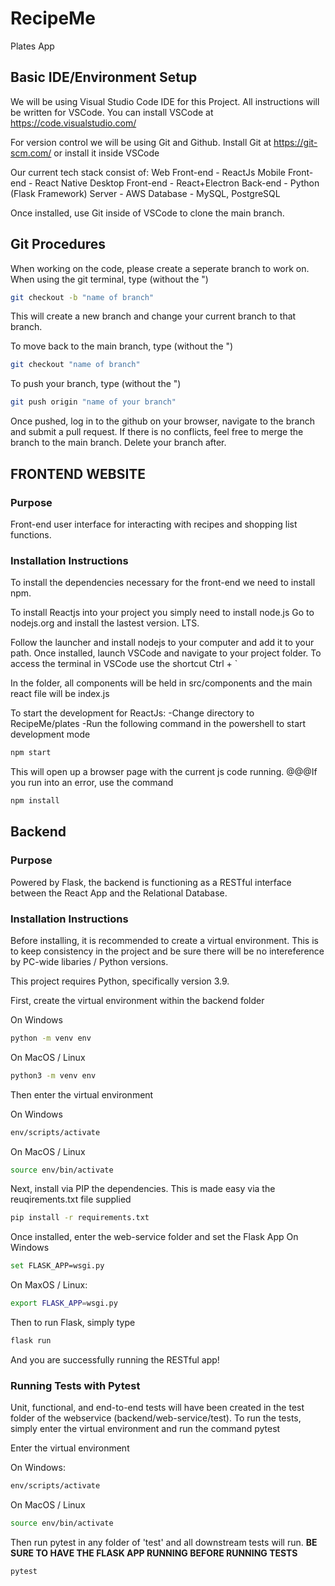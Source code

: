 # RecipeMe
Plates App

## Basic IDE/Environment Setup
We will be using Visual Studio Code IDE for this Project. All instructions will be written for VSCode.
You can install VSCode at https://code.visualstudio.com/

For version control we will be using Git and Github.
Install Git at https://git-scm.com/ or install it inside VSCode

Our current tech stack consist of:
Web Front-end - ReactJs
Mobile Front-end - React Native
Desktop Front-end - React+Electron
Back-end - Python (Flask Framework)
Server - AWS
Database - MySQL, PostgreSQL

Once installed, use Git inside of VSCode to clone the main branch.

## Git Procedures
When working on the code, please create a seperate branch to work on.
When using the git terminal, type (without the ")
```bash
git checkout -b "name of branch"
```
This will create a new branch and change your current branch to that branch.

To move back to the main branch, type (without the ")
```bash
git checkout "name of branch"
```

To push your branch, type (without the ")
```bash
git push origin "name of your branch"
```

Once pushed, log in to the github on your browser, navigate to the branch and submit a pull request.
If there is no conflicts, feel free to merge the branch to the main branch.
Delete your branch after.

## FRONTEND WEBSITE
### Purpose
Front-end user interface for interacting with recipes and shopping list functions. 

### Installation Instructions
To install the dependencies necessary for the front-end we need to install npm.

To install Reactjs into your project you simply need to install node.js
Go to nodejs.org and install the lastest version. LTS.

Follow the launcher and install nodejs to your computer and add it to your path.
Once installed, launch VSCode and navigate to your project folder.
To access the terminal in VSCode use the shortcut Ctrl + `

In the folder, all components will be held in src/components and the main react file will be index.js

To start the development for ReactJs:
-Change directory to RecipeMe/plates
-Run the following command in the powershell to start development mode
```bash
npm start
```
This will open up a browser page with the current js code running.
@@@If you run into an error, use the command
```bash
npm install
```

## Backend
### Purpose
Powered by Flask, the backend is functioning as a RESTful interface between the React App and the Relational Database.

### Installation Instructions
Before installing, it is recommended to create a virtual environment. This is to keep consistency in the project and be sure there will be no intereference by PC-wide libaries / Python versions.

This project requires Python, specifically version 3.9.

First, create the virtual environment within the backend folder

On Windows
```bash
python -m venv env
```

On MacOS / Linux
```bash
python3 -m venv env
```

Then enter the virtual environment

On Windows
```bash
env/scripts/activate
```

On MacOS / Linux
```bash
source env/bin/activate
```

Next, install via PIP the dependencies. This is made easy via the reuqirements.txt file supplied
```bash
pip install -r requirements.txt
```

Once installed, enter the web-service folder and set the Flask App
On Windows
```bash
set FLASK_APP=wsgi.py
```

On MaxOS / Linux:
```bash
export FLASK_APP=wsgi.py
```

Then to run Flask, simply type
```bash
flask run
```

And you are successfully running the RESTful app!

### Running Tests with Pytest
Unit, functional, and end-to-end tests will have been created in the test folder of the webservice (backend/web-service/test). To run the tests, simply enter the virtual environment and run the command pytest

Enter the virtual environment

On Windows:
```bash
env/scripts/activate
```

On MacOS / Linux
```bash
source env/bin/activate
```

Then run pytest in any folder of 'test' and all downstream tests will run. **BE SURE TO HAVE THE FLASK APP RUNNING BEFORE RUNNING TESTS**
```bash
pytest
```
